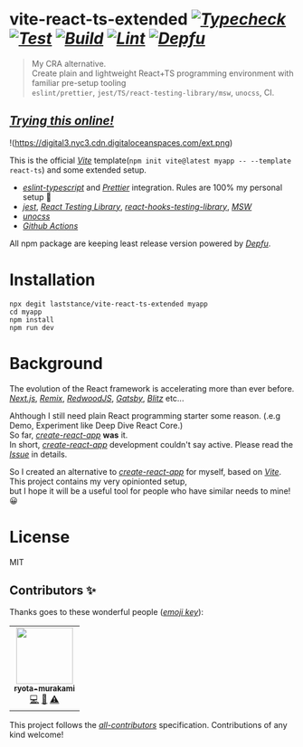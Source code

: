 # vite-react-ts-extended [*![*Typecheck*](https://github.com/laststance/vite-react-ts-extended/actions/workflows/typecheck.yml/badge.svg)*](https://github.com/laststance/vite-react-ts-extended/actions/workflows/typecheck.yml) [*![*Test*](https://github.com/laststance/vite-react-ts-extended/actions/workflows/test.yml/badge.svg)*](https://github.com/laststance/vite-react-ts-extended/actions/workflows/test.yml) [*![*Build*](https://github.com/laststance/vite-react-ts-extended/actions/workflows/build.yml/badge.svg)*](https://github.com/laststance/vite-react-ts-extended/actions/workflows/build.yml) [*![*Lint*](https://github.com/laststance/vite-react-ts-extended/actions/workflows/lint.yml/badge.svg)*](https://github.com/laststance/vite-react-ts-extended/actions/workflows/lint.yml) [*![*Depfu*](https://badges.depfu.com/badges/6c7775918ccc8647160750e168617a65/overview.svg)*](https://depfu.com/github/laststance/vite-react-ts-extended?project_id=32682)

> My CRA alternative.  
> Create plain and lightweight React+TS programming environment with familiar pre-setup tooling  
> `eslint/prettier`, `jest/TS/react-testing-library/msw`, `unocss`, CI.

## [_Trying this online!_](https://stackblitz.com/github/laststance/vite-react-ts-extended?file=src%2FApp.tsx)

!(https://digital3.nyc3.cdn.digitaloceanspaces.com/ext.png)

This is the official [_Vite_](https://vitejs.dev/) template(`npm init vite@latest myapp -- --template react-ts`) and some extended setup.

-   [_eslint-typescript_](https://github.com/typescript-eslint/typescript-eslint) and [_Prettier_](https://prettier.io/) integration. Rules are 100% my personal setup 💅
-   [_jest_](https://jestjs.io/), [_React Testing Library_](https://testing-library.com/docs/react-testing-library/intro/), [_react-hooks-testing-library_](https://github.com/testing-library/react-hooks-testing-library), [_MSW_](https://mswjs.io/)
-   [_unocss_](https://unocss.antfu.me/)
-   [_Github Actions_](https://github.com/features/actions)

All npm package are keeping least release version powered by [_Depfu_](https://depfu.com/).

# Installation

```
npx degit laststance/vite-react-ts-extended myapp
cd myapp
npm install
npm run dev
```

# Background

The evolution of the React framework is accelerating more than ever before.  
[_Next.js_](https://nextjs.org/), [_Remix_](https://remix.run/), [_RedwoodJS_](https://redwoodjs.com/), [_Gatsby_](https://www.gatsbyjs.com/), [_Blitz_](https://blitzjs.com/) etc...

Ahthough I still need plain React programming starter some reason. (.e.g Demo, Experiment like Deep Dive React Core.)  
So far, [_create-react-app_](https://github.com/facebook/create-react-app) **was** it.  
In short, [_create-react-app_](https://github.com/facebook/create-react-app) development couldn't say active. Please read the [_Issue_](https://github.com/facebook/create-react-app/issues/11180) in details.

So I created an alternative to [_create-react-app_](https://github.com/facebook/create-react-app) for myself, based on [_Vite_](https://github.com/facebook/create-react-app).  
This project contains my very opinionted setup,  
but I hope it will be a useful tool for people who have similar needs to mine! 😀

# License

MIT

## Contributors ✨

Thanks goes to these wonderful people ([_emoji key_](https://allcontributors.org/docs/en/emoji-key)):

<!-- ALL-CONTRIBUTORS-LIST:START - Do not remove or modify this section -->
<!-- prettier-ignore-start -->
<!-- markdownlint-disable -->
<table>
    <tr>
        <td align="center"><a href="http://ryota-murakami.github.io/"><img src="https://avatars1.githubusercontent.com/u/5501268?s=400&u=7bf6b1580b95930980af2588ef0057f3e9ec1ff8&v=4?s=100" width="100px;" alt=""/><br /><sub><b>ryota-murakami</b></sub></a><br /><a href="https://github.com/laststance/vite-react-ts-extended/laststance/vite-react-ts-extended/commits?author=ryota-murakami" title="Code">💻</a> <a href="https://github.com/laststance/vite-react-ts-extended/laststance/vite-react-ts-extended/commits?author=ryota-murakami" title="Documentation">📖</a> <a href="https://github.com/laststance/vite-react-ts-extended/laststance/vite-react-ts-extended/commits?author=ryota-murakami" title="Tests">⚠️</a></td>
    </tr>
</table>

<!-- markdownlint-restore -->
<!-- prettier-ignore-end -->

<!-- ALL-CONTRIBUTORS-LIST:END -->

This project follows the [_all-contributors_](https://github.com/all-contributors/all-contributors) specification. Contributions of any kind welcome!
